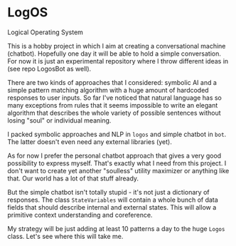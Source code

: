 # LogOS
Logical Operating System

This is a hobby project in which I aim at creating a conversational machine (chatbot). Hopefully one day it will be able to hold a simple
conversation. For now it is just an experimental repository where I throw different ideas in (see repo LogosBot as well).

There are two kinds of approaches that I considered: symbolic AI and a simple pattern matching algorithm with a huge amount of hardcoded
responses to user inputs. So far I've noticed that natural language has so many exceptions from rules that it seems impossible to write
an elegant algorithm that describes the whole variety of possible sentences without losing "soul" or individual meaning.

I packed symbolic approaches and NLP in `logos` and simple chatbot in `bot`. The latter doesn't even need any external libraries (yet).

As for now I prefer the personal chatbot approach that gives a very good possibility to express myself. That's exactly what I need from
this project. I don't want to create yet another "soulless" utility maximizer or anything like that. Our world has a lot of that stuff
already.

But the simple chatbot isn't totally stupid - it's not just a dictionary of responses. The class `StateVariables` will contain a whole
bunch of data fields that should describe internal and external states. This will allow a primitive context understanding and coreference.

My strategy will be just adding at least 10 patterns a day to the huge `Logos` class. Let's see where this will take me.
